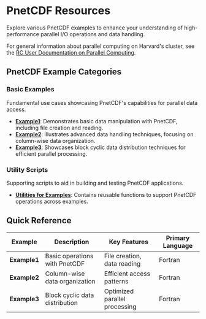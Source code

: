 # PnetCDF Resources

Explore various PnetCDF examples to enhance your understanding of high-performance parallel I/O operations and data handling.

For general information about parallel computing on Harvard's cluster, see the [RC User Documentation on Parallel Computing](https://docs.rc.fas.harvard.edu/kb/parallel-computing/).

## PnetCDF Example Categories

### Basic Examples
Fundamental use cases showcasing PnetCDF's capabilities for parallel data access.

- **[Example1](Example1/)**: Demonstrates basic data manipulation with PnetCDF, including file creation and reading.
- **[Example2](Example2/)**: Illustrates advanced data handling techniques, focusing on column-wise data organization.
- **[Example3](Example3/)**: Showcases block cyclic data distribution techniques for efficient parallel processing.

### Utility Scripts
Supporting scripts to aid in building and testing PnetCDF applications.

- **[Utilities for Examples](Example2/utils.F90)**: Contains reusable functions to support PnetCDF operations across examples.


## Quick Reference

| Example | Description | Key Features | Primary Language |
|---------|-------------|--------------|------------------|
| **Example1** | Basic operations with PnetCDF | File creation, data reading | Fortran |
| **Example2** | Column-wise data organization | Efficient access patterns | Fortran |
| **Example3** | Block cyclic data distribution | Optimized parallel processing | Fortran |
